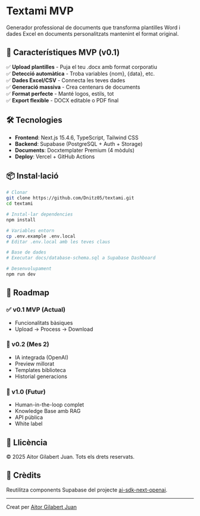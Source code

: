 # Textami MVP

Generador professional de documents que transforma plantilles Word i dades Excel en documents personalitzats mantenint el format original.

## 🚀 Característiques MVP (v0.1)

✅ **Upload plantilles** - Puja el teu .docx amb format corporatiu  
✅ **Detecció automàtica** - Troba variables {nom}, {data}, etc.  
✅ **Dades Excel/CSV** - Connecta les teves dades  
✅ **Generació massiva** - Crea centenars de documents  
✅ **Format perfecte** - Manté logos, estils, tot  
✅ **Export flexible** - DOCX editable o PDF final  

## 🛠️ Tecnologies

- **Frontend**: Next.js 15.4.6, TypeScript, Tailwind CSS
- **Backend**: Supabase (PostgreSQL + Auth + Storage)
- **Documents**: Docxtemplater Premium (4 mòduls)
- **Deploy**: Vercel + GitHub Actions

## 📦 Instal·lació

```bash
# Clonar
git clone https://github.com/Dnitz05/textami.git
cd textami

# Instal·lar dependencies
npm install

# Variables entorn
cp .env.example .env.local
# Editar .env.local amb les teves claus

# Base de dades
# Executar docs/database-schema.sql a Supabase Dashboard

# Desenvolupament
npm run dev
```

## 📝 Roadmap

### ✅ v0.1 MVP (Actual)
- Funcionalitats bàsiques
- Upload → Process → Download

### 🔮 v0.2 (Mes 2)
- IA integrada (OpenAI)
- Preview millorat
- Templates biblioteca
- Historial generacions

### 🚀 v1.0 (Futur)
- Human-in-the-loop complet
- Knowledge Base amb RAG
- API pública
- White label

## 📄 Llicència

© 2025 Aitor Gilabert Juan. Tots els drets reservats.

## 🙏 Crèdits

Reutilitza components Supabase del projecte [ai-sdk-next-openai](https://github.com/Dnitz05/ai-sdk-next-openai).

---

Creat per [Aitor Gilabert Juan](mailto:aitordelriu@gmail.com)

